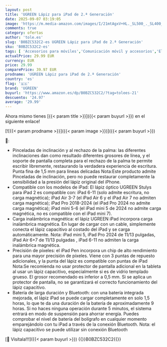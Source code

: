 ```yaml
---
layout: post
title: 'UGREEN Lápiz para iPad de 2.ª Generación'
date: 2025-09-07 03:19:05
image: 'https://m.media-amazon.com/images/I/21mtAgxV+HL._SL500_._SL400_.jpg'
comments: true
category: ofertas
author: 'tole.es'
slug: 'B0BZC532C2-es UGREEN Lápiz para iPad de 2.ª Generación'
sku: 'B0BZC532C2-es'
tags: [ 'Accesorios para móviles','Comunicación móvil y accesorios','Electrónica','Punteros para móviles','ipad','ugreen','🇪🇸', ]
actualPrice: 29.99 EUR
currency: EUR
price: 29.99
comparePrice: 39.97 EUR
prodname: 'UGREEN Lápiz para iPad de 2.ª Generación'
country: 'es'
flag: '🇪🇸'
brand: 'UGREEN'
buyurl: 'https://www.amazon.es/dp/B0BZC532C2/?tag=tolees-21'
descuento: '24.97'
average: '29.99'
---
```


Ahora mismo tienes [{{< param title >}}]({{< param buyurl >}}) en el siguiente enlace!

[![{{< param prodname >}}]({{< param image >}})]({{< param buyurl >}})

🔎:

- Pinceladas de inclinación y al rechazo de la palma: las diferentes inclinaciones dan como resultado diferentes grosores de línea, y el soporte de pantalla completa para el rechazo de la palma te permite escribir libremente, restaurando la verdadera experiencia de escritura. Punta fina de 1,5 mm para líneas delicadas Nota:Este producto admite Pinceladas de inclinación, pero no puede restaurar completamente la sensibilidad a la presión del lápiz original del iPhone.
- Compatible con los modelos de iPad: El lápiz óptico UGREEN Stulys para iPad 2 es compatible con: iPad 6-11 (solo admite escritura, no carga magnética); iPad Air 3-7 (el iPad Air 6 y el iPad Air 7 no admiten carga magnética); iPad Pro 2018-2024 (el iPad Pro 2024 no admite carga magnética); iPad mini 5-6 (el iPad mini 5 de 2024 no admite carga magnética, no es compatible con el iPad mini 7).
- Carga inalámbrica magnética: el lápiz UGREEN iPad incorpora carga inalámbrica magnética. En lugar de cargar con un cable, simplemente conecta el lápiz capacitivo al costado del iPad y se carga automáticamente. Nota: iPad mini 5, iPad Pro 2024 de 11/13 pulgadas, iPad Air 6+7 de 11/13 pulgadas , iPad 6-11 no admiten la carga inalámbrica magnética.
- Precisión de píxeles: el iPad Pen incorpora un chip de alto rendimiento para una mayor precisión de píxeles. Viene con 3 puntas de repuesto adicionales, y la punta del lápiz es compatible con puntas de iPad Nota:Se recomienda no usar protector de pantalla adicional en la tableta al usar un lápiz capacitivo, especialmente si es de vidrio templado grueso. El grosor recomendado es inferior a 0,5 mm. Si se aplica un protector de pantalla, no se garantizará el correcto funcionamiento del lápiz capacitivo.
- Batería de larga duración y Bluetooth: con una batería integrada mejorada, el lápiz iPad se puede cargar completamente en solo 1,5 horas, lo que te da una duración de la batería de aproximadamente 9 horas. Si no haces ninguna operación durante 5 minutos, el sistema entrará en modo de suspensión para ahorrar energía. Puedes comprobar el nivel de batería del bolígrafo en cualquier momento emparejándolo con tu iPad a través de la conexión Bluetooth. Nota: el lápiz capacitivo se puede utilizar sin conexión Bluetooth

[🛒 Visítala!!!]({{< param buyurl >}})
{{<world>}}B0BZC532C2{{</world>}}
